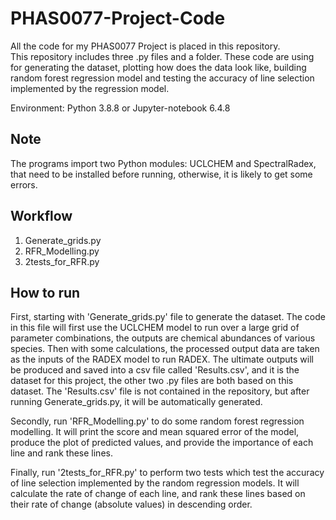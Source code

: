 # PHAS0077-Project-Code
All the code for my PHAS0077 Project is placed in this repository.  
This repository includes three .py files and a folder. These code are using for generating the dataset, plotting how does the data look like, building random forest regression model and testing the accuracy of line selection implemented by the regression model.  

Environment: Python 3.8.8 or Jupyter-notebook 6.4.8  

## Note
The programs import two Python modules: UCLCHEM and SpectralRadex, that need to be installed before running, otherwise, it is likely to get some errors.  

## Workflow
1. Generate_grids.py
2. RFR_Modelling.py
3. 2tests_for_RFR.py  

## How to run
First, starting with 'Generate_grids.py' file to generate the dataset. The code in this file will first use the UCLCHEM model to run over a large grid of parameter combinations, the outputs are chemical abundances of various species. Then with some calculations, the processed output data are taken as the inputs of the RADEX model to run RADEX. The ultimate outputs will be produced and saved into a csv file called 'Results.csv', and it is the dataset for this project, the other two .py files are both based on this dataset. The 'Results.csv' file is not contained in the repository, but after running Generate_grids.py, it will be automatically generated.  

Secondly, run 'RFR_Modelling.py' to do some random forest regression modelling. It will print the score and mean squared error of the model, produce the plot of predicted values, and provide the importance of each line and rank these lines.  

Finally, run '2tests_for_RFR.py' to perform two tests which test the accuracy of line selection implemented by the random regression models. It will calculate the rate of change of each line, and rank these lines based on their rate of change (absolute values) in descending order.  
